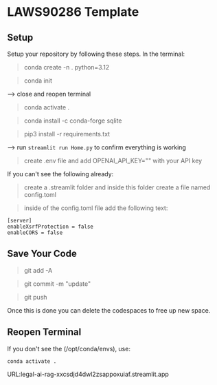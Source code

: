 # LAWS90286 Template

## Setup

Setup your repository by following these steps. In the terminal:

> conda create -n . python=3.12

> conda init

--> close and reopen terminal

> conda activate .

> conda install -c conda-forge sqlite

> pip3 install -r requirements.txt

--> run `streamlit run Home.py` to confirm everything is working

> create .env file and add OPENAI_API_KEY="" with your API key

If you can't see the following already:

> create a .streamlit folder and inside this folder create a file named config.toml

> inside of the config.toml file add the following text:

```
[server]
enableXsrfProtection = false
enableCORS = false
```

## Save Your Code

> git add -A

> git commit -m "update"

> git push

Once this is done you can delete the codespaces to free up new space.

## Reopen Terminal

If you don't see the (/opt/conda/envs), use:

`conda activate .`


URL:legal-ai-rag-xxcsdjd4dwl2zsappoxuiaf.streamlit.app
